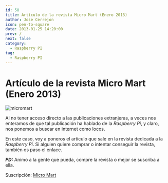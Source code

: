 ```yaml
---
id: 58
title: Artículo de la revista Micro Mart (Enero 2013)
author: Jose Cerrejon
icon: pen-to-square
date: 2013-01-25 14:20:00
prev: /
next: false
category:
  - Raspberry PI
tag:
  - Raspberry PI
---
```


# Artículo de la revista Micro Mart (Enero 2013)

![micromart](/images/micromartEne13.jpg)

Al no tener acceso directo a las publicaciones extranjeras, a veces nos enteramos de que tal publicación ha hablado de la *Raspberry Pi*, y claro, nos ponemos a buscar en internet como locos.

En este caso, voy a poneros el artículo que sale en la revista dedicada a la *Raspberry Pi*. Si alguien quiere comprar o intentar conseguir la revista, también os paso el enlace.

***PD:*** Animo a la gente que pueda, compre la revista o mejor se suscriba a ella.

Suscripción: [Micro Mart](http://subscribe.micromart.co.uk/)

